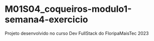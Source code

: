 # M01S04_coqueiros-modulo1-semana4-exercicio

Projeto desenvolvido no curso Dev FullStack do FloripaMaisTec 2023
